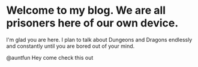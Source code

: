 # Welcome to my blog. We are all prisoners here of our own device.

I'm glad you are here. I plan to talk about Dungeons and Dragons endlessly and constantly until you are bored out of your mind.

@auntfun Hey come check this out
